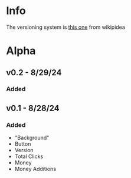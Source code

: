 # Info
The versioning system is [this one](https://en.wikipedia.org/wiki/Software_versioning?scrlybrkr=5594a907#Version_number_ordering_systems) from wikipidea

# Alpha

## v0.2 - 8/29/24
### Added

## v0.1 - 8/28/24
### Added
- "Background"
- Button
- Version
- Total Clicks
- Money
- Money Additions